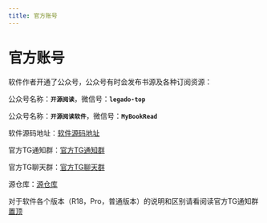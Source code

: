 ```yaml
---
title: 官方账号
---
```


# 官方账号
软件作者开通了公众号，公众号有时会发布书源及各种订阅资源：

公众号名称：**`开源阅读`**，微信号：**`legado-top`**

公众号名称：**`开源阅读软件`**，微信号：**`MyBookRead`**

软件源码地址：[软件源码地址](https://github.com/gedoor/legado)

官方TG通知群：[官方TG通知群](https://t.me/legado_channels)

官方TG聊天群：[官方TG聊天群](https://t.me/yueduguanfang)

源仓库：[源仓库](http://yck.mumuceo.com/)

对于软件各个版本（R18，Pro，普通版本）的说明和区别请看阅读官方TG通知群[置顶](https://t.me/legado_channels/414)